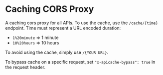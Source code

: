 # Caching CORS Proxy

A caching cors proxy for all APIs. To use the cache, use the `/cache/{time}` endpoint. Time must represent a URL encoded duration:

-   `1%20minute` => 1 minute
-   `10%20hours` => 10 hours

To avoid using the cache, simply use `/{YOUR URL}`.

To bypass cache on a specific request, set `"x-apicache-bypass": true` in the request header.

